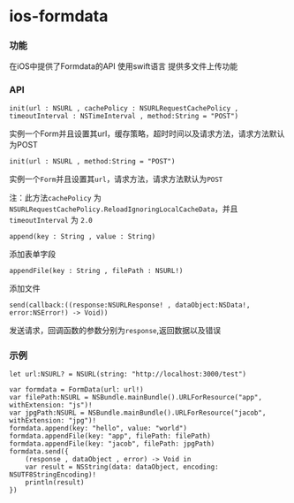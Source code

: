 # ios-formdata

### 功能
在iOS中提供了Formdata的API
使用swift语言
提供多文件上传功能

### API

``init(url : NSURL , cachePolicy : NSURLRequestCachePolicy , timeoutInterval : NSTimeInterval , method:String = "POST")``

实例一个Form并且设置其url，缓存策略，超时时间以及请求方法，请求方法默认为POST


``init(url : NSURL , method:String = "POST")``

实例一个``Form``并且设置其``url``，请求方法，请求方法默认为``POST``

注：此方法``cachePolicy`` 为 ``NSURLRequestCachePolicy.ReloadIgnoringLocalCacheData``，并且 ``timeoutInterval`` 为 ``2.0``


``append(key : String , value : String)``

添加表单字段


``appendFile(key : String , filePath : NSURL!)``

添加文件


``send(callback:((response:NSURLResponse! , dataObject:NSData!, error:NSError!) -> Void))``

发送请求，回调函数的参数分别为``response``,返回数据以及错误


### 示例
```
let url:NSURL? = NSURL(string: "http://localhost:3000/test")

var formdata = FormData(url: url!)
var filePath:NSURL = NSBundle.mainBundle().URLForResource("app", withExtension: "js")!
var jpgPath:NSURL = NSBundle.mainBundle().URLForResource("jacob", withExtension: "jpg")!
formdata.append(key: "hello", value: "world")
formdata.appendFile(key: "app", filePath: filePath)
formdata.appendFile(key: "jacob", filePath: jpgPath)
formdata.send({
    (response , dataObject , error) -> Void in
    var result = NSString(data: dataObject, encoding: NSUTF8StringEncoding)!
    println(result)
})
```



